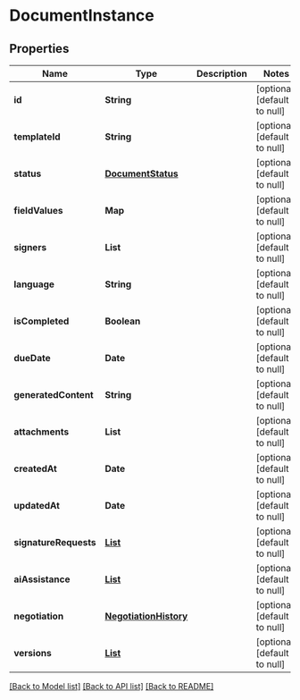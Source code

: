 # DocumentInstance
## Properties

| Name | Type | Description | Notes |
|------------ | ------------- | ------------- | -------------|
| **id** | **String** |  | [optional] [default to null] |
| **templateId** | **String** |  | [optional] [default to null] |
| **status** | [**DocumentStatus**](DocumentStatus.md) |  | [optional] [default to null] |
| **fieldValues** | **Map** |  | [optional] [default to null] |
| **signers** | **List** |  | [optional] [default to null] |
| **language** | **String** |  | [optional] [default to null] |
| **isCompleted** | **Boolean** |  | [optional] [default to null] |
| **dueDate** | **Date** |  | [optional] [default to null] |
| **generatedContent** | **String** |  | [optional] [default to null] |
| **attachments** | **List** |  | [optional] [default to null] |
| **createdAt** | **Date** |  | [optional] [default to null] |
| **updatedAt** | **Date** |  | [optional] [default to null] |
| **signatureRequests** | [**List**](SignatureRequest.md) |  | [optional] [default to null] |
| **aiAssistance** | [**List**](AIAssistanceLog.md) |  | [optional] [default to null] |
| **negotiation** | [**NegotiationHistory**](NegotiationHistory.md) |  | [optional] [default to null] |
| **versions** | [**List**](DocumentVersion.md) |  | [optional] [default to null] |

[[Back to Model list]](../README.md#documentation-for-models) [[Back to API list]](../README.md#documentation-for-api-endpoints) [[Back to README]](../README.md)

